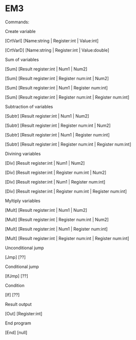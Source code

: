 # EM3

Commands:

Create variable

[CrtVarI] [Name:string | Register:int | Value:int]

[CrtVarD] [Name:string | Register:int | Value:double]

Sum of variables

[Sum] [Result register:int | Num1 | Num2]

[Sum] [Result register:int | Register num:int | Num2]

[Sum] [Result register:int | Num1 | Register num:int]

[Sum] [Result register:int | Register num:int | Register num:int]

Subtraction of variables

[Subtr] [Result register:int | Num1 | Num2]

[Subtr] [Result register:int | Register num:int | Num2]

[Subtr] [Result register:int | Num1 | Register num:int]

[Subtr] [Result register:int | Register num:int | Register num:int]

Divining variables

[Div] [Result register:int | Num1 | Num2]

[Div] [Result register:int | Register num:int | Num2]

[Div] [Result register:int | Num1 | Register num:int]

[Div] [Result register:int | Register num:int | Register num:int]

Myltiply variables

[Mult] [Result register:int | Num1 | Num2]

[Mult] [Result register:int | Register num:int | Num2]

[Mult] [Result register:int | Num1 | Register num:int]

[Mult] [Result register:int | Register num:int | Register num:int]

Unconditional jump

[Jmp] [??]

Conditional jump

[IfJmp] [??]

Condition

[If] [??]

Result output

[Out] [Register:int]

End program

[End] [null]